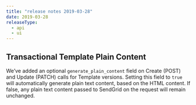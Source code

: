 ```yaml
---
title: "release notes 2019-03-28"
date: 2019-03-28
releaseType:
  - api
  - ui
---
```

## Transactional Template Plain Content

We’ve added an optional `generate_plain_content` field on Create (POST) and Update (PATCH) calls for Template versions. Setting this field to `true` will automatically generate plain text content, based on the HTML content. If false, any plain text content passed to SendGrid on the request will remain unchanged. 

